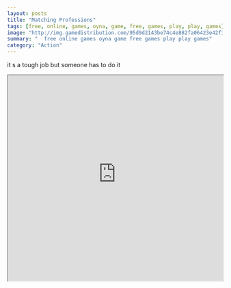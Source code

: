 ```yaml
---
layout: posts
title: "Matching Professions"
tags: [free, online, games, oyna, game, free, games, play, play, games]
image: "http://img.gamedistribution.com/95d9d2143be74c4e882fa06423e42f36.jpg"
summary: "  free online games oyna game free games play play games"
category: "Action"
---
```


it s a tough job but someone has to do it

<iframe width="100%" height="480px;" src="http://flash.gamedistribution.com?game=95d9d2143be74c4e882fa06423e42f36"></iframe>